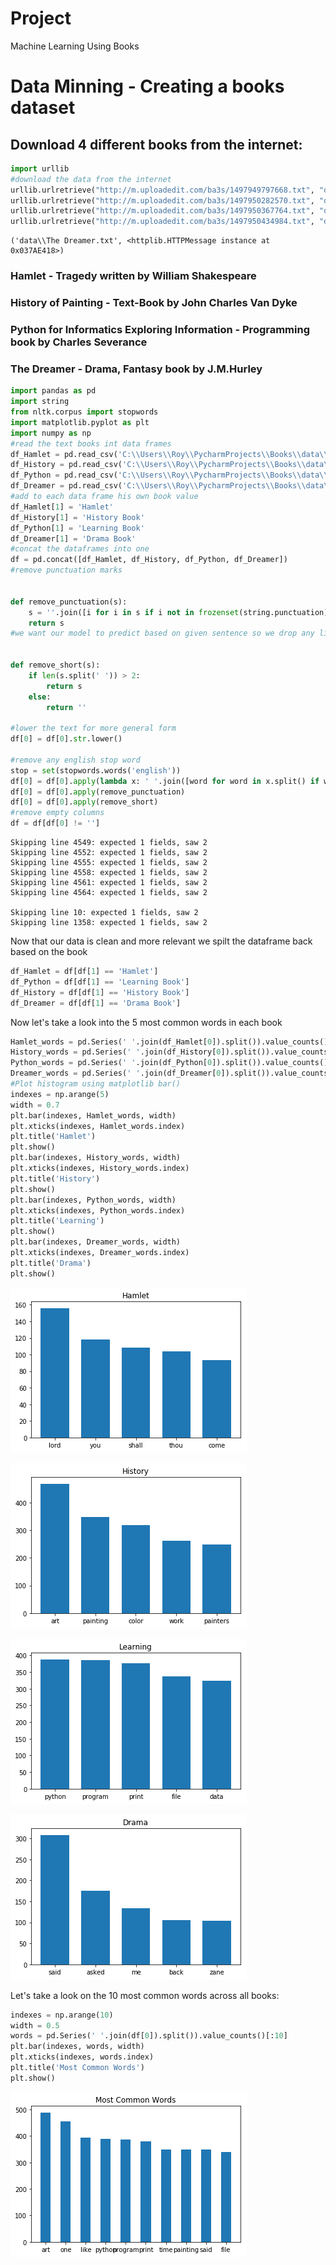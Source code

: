 # Project
Machine Learning Using Books

# Data Minning - Creating a books dataset
## Download 4 different books from the internet:


```python
import urllib
#download the data from the internet
urllib.urlretrieve("http://m.uploadedit.com/ba3s/1497949797668.txt", "data\Hamlet.txt")
urllib.urlretrieve("http://m.uploadedit.com/ba3s/1497950282570.txt", "data\History.txt")
urllib.urlretrieve("http://m.uploadedit.com/ba3s/1497950367764.txt", "data\Python.txt")
urllib.urlretrieve("http://m.uploadedit.com/ba3s/1497950434984.txt", "data\Dreamer.txt")
```




    ('data\\The Dreamer.txt', <httplib.HTTPMessage instance at 0x037AE418>)



### Hamlet - Tragedy written by William Shakespeare
### History of Painting - Text-Book by John Charles Van Dyke
### Python for Informatics Exploring Information - Programming book by Charles Severance
### The Dreamer - Drama, Fantasy book by J.M.Hurley


```python
import pandas as pd
import string
from nltk.corpus import stopwords
import matplotlib.pyplot as plt
import numpy as np
#read the text books int data frames
df_Hamlet = pd.read_csv('C:\\Users\\Roy\\PycharmProjects\\Books\\data\\Hamlet.txt', sep="\n", header = None, error_bad_lines=False)
df_History = pd.read_csv('C:\\Users\\Roy\\PycharmProjects\\Books\\data\\History.txt', sep="\n", header = None, error_bad_lines=False)
df_Python = pd.read_csv('C:\\Users\\Roy\\PycharmProjects\\Books\\data\\Python.txt', sep="\n", header = None, error_bad_lines=False)
df_Dreamer = pd.read_csv('C:\\Users\\Roy\\PycharmProjects\\Books\\data\\Dreamer.txt', sep="\n", header = None, error_bad_lines=False)
#add to each data frame his own book value
df_Hamlet[1] = 'Hamlet'
df_History[1] = 'History Book'
df_Python[1] = 'Learning Book'
df_Dreamer[1] = 'Drama Book'
#concat the dataframes into one
df = pd.concat([df_Hamlet, df_History, df_Python, df_Dreamer])
#remove punctuation marks


def remove_punctuation(s):
    s = ''.join([i for i in s if i not in frozenset(string.punctuation)])
    return s
#we want our model to predict based on given sentence so we drop any line with less then 3 words


def remove_short(s):
    if len(s.split(' ')) > 2:
        return s
    else:
        return ''

#lower the text for more general form
df[0] = df[0].str.lower()

#remove any english stop word
stop = set(stopwords.words('english'))
df[0] = df[0].apply(lambda x: ' '.join([word for word in x.split() if word not in stop]))
df[0] = df[0].apply(remove_punctuation)
df[0] = df[0].apply(remove_short)
#remove empty columns
df = df[df[0] != '']
```

    Skipping line 4549: expected 1 fields, saw 2
    Skipping line 4552: expected 1 fields, saw 2
    Skipping line 4555: expected 1 fields, saw 2
    Skipping line 4558: expected 1 fields, saw 2
    Skipping line 4561: expected 1 fields, saw 2
    Skipping line 4564: expected 1 fields, saw 2
    
    Skipping line 10: expected 1 fields, saw 2
    Skipping line 1358: expected 1 fields, saw 2
    
    

Now that our data is clean and more relevant we spilt the dataframe back based on the book


```python
df_Hamlet = df[df[1] == 'Hamlet']
df_Python = df[df[1] == 'Learning Book']
df_History = df[df[1] == 'History Book']
df_Dreamer = df[df[1] == 'Drama Book']
```

Now let's take a look into the 5 most common words in each book


```python
Hamlet_words = pd.Series(' '.join(df_Hamlet[0]).split()).value_counts()[:5]
History_words = pd.Series(' '.join(df_History[0]).split()).value_counts()[:5]
Python_words = pd.Series(' '.join(df_Python[0]).split()).value_counts()[:5]
Dreamer_words = pd.Series(' '.join(df_Dreamer[0]).split()).value_counts()[:5]
#Plot histogram using matplotlib bar()
indexes = np.arange(5)
width = 0.7
plt.bar(indexes, Hamlet_words, width)
plt.xticks(indexes, Hamlet_words.index)
plt.title('Hamlet')
plt.show()
plt.bar(indexes, History_words, width)
plt.xticks(indexes, History_words.index)
plt.title('History')
plt.show()
plt.bar(indexes, Python_words, width)
plt.xticks(indexes, Python_words.index)
plt.title('Learning')
plt.show()
plt.bar(indexes, Dreamer_words, width)
plt.xticks(indexes, Dreamer_words.index)
plt.title('Drama')
plt.show()
```


![png](output_7_0.png)



![png](output_7_1.png)



![png](output_7_2.png)



![png](output_7_3.png)


Let's take a look on the 10 most common words across all books:


```python
indexes = np.arange(10)
width = 0.5
words = pd.Series(' '.join(df[0]).split()).value_counts()[:10]
plt.bar(indexes, words, width)
plt.xticks(indexes, words.index)
plt.title('Most Common Words')
plt.show()
```


![png](output_9_0.png)




